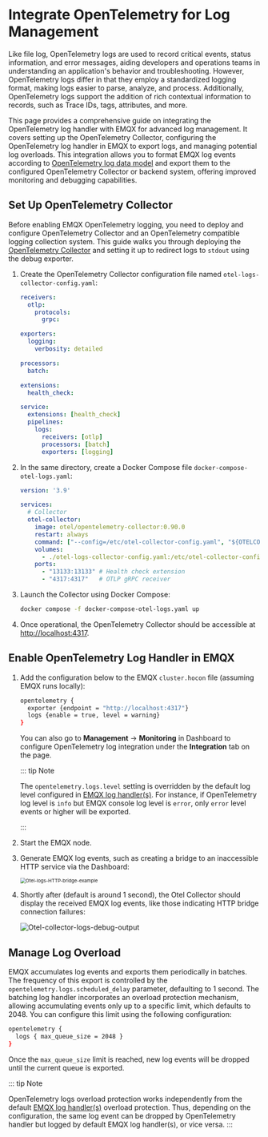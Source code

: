 # Integrate OpenTelemetry for Log Management

Like file log, OpenTelemetry logs are used to record critical events, status information, and error messages, aiding developers and operations teams in understanding an application's behavior and troubleshooting. However, OpenTelemetry logs differ in that they employ a standardized logging format, making logs easier to parse, analyze, and process. Additionally, OpenTelemetry logs support the addition of rich contextual information to records, such as Trace IDs, tags, attributes, and more.

This page provides a comprehensive guide on integrating the OpenTelemetry log handler with EMQX for advanced log management. It covers setting up the OpenTelemetry Collector, configuring the OpenTelemetry log handler in EMQX to export logs, and managing potential log overloads. This integration allows you to format EMQX log events according to [OpenTelemetry log data model](https://opentelemetry.io/docs/specs/otel/logs/data-model/) and export them to the configured OpenTelemetry Collector or backend system, offering improved monitoring and debugging capabilities.

## Set Up OpenTelemetry Collector

Before enabling EMQX OpenTelemetry logging, you need to deploy and configure OpenTelemetry Collector and an OpenTelemetry compatible logging collection system. This guide walks you through deploying the [OpenTelemetry Collector](https://opentelemetry.io/docs/collector/getting-started) and setting it up to redirect logs to `stdout` using the debug exporter.

1. Create the OpenTelemetry Collector configuration file named `otel-logs-collector-config.yaml`:

   ```yaml
   receivers:
     otlp:
       protocols:
         grpc:
   
   exporters:
     logging:
       verbosity: detailed
   
   processors:
     batch:
   
   extensions:
     health_check:
   
   service:
     extensions: [health_check]
     pipelines:
       logs:
         receivers: [otlp]
         processors: [batch]
         exporters: [logging]
   ```

2. In the same directory, create a Docker Compose file `docker-compose-otel-logs.yaml`:

   ```yaml
   version: '3.9'
   
   services:
     # Collector
     otel-collector:
       image: otel/opentelemetry-collector:0.90.0
       restart: always
       command: ["--config=/etc/otel-collector-config.yaml", "${OTELCOL_ARGS}"]
       volumes:
         - ./otel-logs-collector-config.yaml:/etc/otel-collector-config.yaml
       ports:
         - "13133:13133" # Health check extension
         - "4317:4317"   # OTLP gRPC receiver
   ```

3. Launch the Collector using Docker Compose:

   ```bash
   docker compose -f docker-compose-otel-logs.yaml up
   ```

4. Once operational, the OpenTelemetry Collector should be accessible at [http://localhost:4317](http://localhost:4317/).


## Enable OpenTelemetry Log Handler in EMQX

1. Add the configuration below to the EMQX `cluster.hocon` file (assuming EMQX runs locally):

   ```bash
   opentelemetry {
     exporter {endpoint = "http://localhost:4317"}
     logs {enable = true, level = warning}
   }
   ```

   You can also go to **Management** -> **Monitoring** in Dashboard to configure OpenTelemetry log integration under the **Integration** tab on the page.

   ::: tip Note

   The `opentelemetry.logs.level` setting is overridden by the default log level configured in [EMQX log handler(s)](../../observability/log.md). For instance, if OpenTelemetry log level is `info` but EMQX console log level is `error`, only `error` level events or higher will be exported. 

   :::

2. Start the EMQX node.

3. Generate EMQX log events, such as creating a bridge to an inaccessible HTTP service via the Dashboard:

   <img src="./assets/otel-logs-bridge-example-en.png" alt="Otel-logs-HTTP-bridge-example" style="zoom:67%;" />

4. Shortly after (default is around 1 second), the Otel Collector should display the received EMQX log events, like those indicating HTTP bridge connection failures:

   ![Otel-collector-logs-debug-output](./assets/otel-collector-logs-debug-output.png)

## Manage Log Overload

EMQX accumulates log events and exports them periodically in batches.
The frequency of this export is controlled by the `opentelemetry.logs.scheduled_delay` parameter, defaulting to 1 second. 
The batching log handler incorporates an overload protection mechanism, allowing accumulating events only up to a specific limit, which defaults to 2048. You can configure this limit using the following configuration:

```bash
opentelemetry {
  logs { max_queue_size = 2048 }
}
```

Once the `max_queue_size` limit is reached, new log events will be dropped until the current queue is exported.

::: tip Note

OpenTelemetry logs overload protection works independently from the default [EMQX log handler(s)](../log.md) overload protection.
Thus, depending on the configuration, the same log event can be dropped by OpenTelemetry handler but logged by default EMQX log handler(s), or vice versa.
:::
